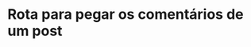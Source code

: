 #  Rota para pegar os comentários de um post

<api-endpoint openapi-path="../../specifications/shapeUpSwagger2.json" method="GET" endpoint="/v1/Post/{id}/getComments"/>